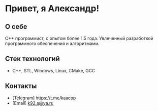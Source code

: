 # Привет, я Александр!

## О себе
C++ программист, с опытом более 1.5 года. Увлеченный разработкой программного обеспечения и алгоритмами. 

## Стек технологий
- C++, STL, Windows, Linux, CMake, GCC


## Контакты
- [Telegram] https://t.me/kaacpp
- [Email] k92.a@ya.ru





<!--
**A92LEKSANDR/A92LEKSANDR** is a ✨ _special_ ✨ repository because its `README.md` (this file) appears on your GitHub profile.

Here are some ideas to get you started:

- 🔭 I’m currently working on ...
- 🌱 I’m currently learning ...
- 👯 I’m looking to collaborate on ...
- 🤔 I’m looking for help with ...
- 💬 Ask me about ...
- 📫 How to reach me: ...
- 😄 Pronouns: ...
- ⚡ Fun fact: ...
-->
